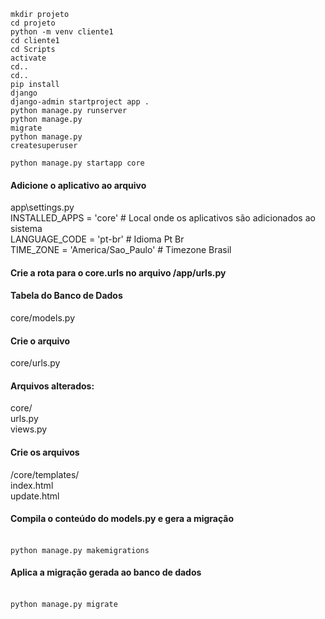 
<code>mkdir projeto</code><br/>
<code>cd projeto</code><br/>
<code>python -m venv cliente1</code><br/>
<code>cd cliente1</code><br/>
<code>cd Scripts</code><br/>
<code>activate</code><br/>
<code>cd..</code><br/>
<code>cd..</code><br/>
<code>pip install django</code><br/>
<code>django-admin startproject app .</code><br/>
<code>python manage.py runserver</code><br/>
<code>python manage.py migrate</code><br/>
<code>python manage.py createsuperuser</code><br/>

<code>python manage.py startapp core</code><br/>
<h4>Adicione o aplicativo ao arquivo </h4>
app\settings.py <br/>
INSTALLED_APPS = 'core' # Local onde os aplicativos são adicionados ao sistema<br/>
LANGUAGE_CODE = 'pt-br' # Idioma Pt Br<br/>
TIME_ZONE = 'America/Sao_Paulo' # Timezone Brasil<br/>

<h4>Crie a rota  para o core.urls no arquivo /app/urls.py</h4>

<h4>Tabela do Banco de Dados</h4>
core/models.py

<h4>Crie o arquivo </h4>
core/urls.py

<h4>Arquivos alterados:</h4>
core/<br/>
urls.py<br/>
views.py<br/>

<h4>Crie os arquivos </h4>
/core/templates/<br/>
index.html<br/>
update.html

<h4>Compila o conteúdo do models.py e gera a migração</h4>
<br/><code>python manage.py makemigrations</code><br/>

<h4>Aplica a migração gerada ao banco de dados</h4>
<br/><code>python manage.py migrate</code><br/>
